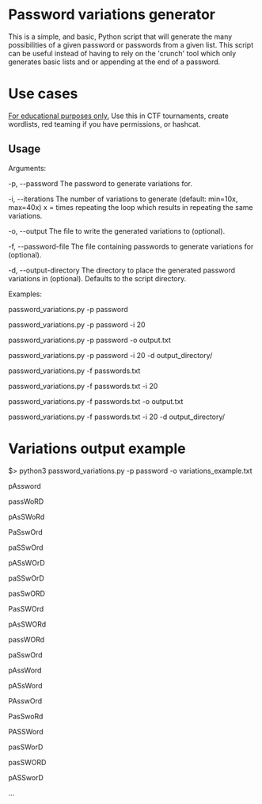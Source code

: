 # Password variations generator

This is a simple, and basic, Python script that will generate the many possibilities of a given password or passwords from a given list. This script can be useful instead of having to rely on the 'crunch' tool which only generates basic lists and or appending at the end of a password.


# Use cases
<u>For educational purposes only.</u> Use this in CTF tournaments, create wordlists, red teaming if you have permissions, or hashcat.

## Usage

Arguments:

-p, --password         The password to generate variations for.

-i, --iterations       The number of variations to generate (default: min=10x, max=40x) x = times repeating the loop which results in repeating the same variations.

-o, --output           The file to write the generated variations to (optional).

-f, --password-file    The file containing passwords to generate variations for (optional).

-d, --output-directory The directory to place the generated password variations in (optional). Defaults to the script directory.

Examples:

password_variations.py -p password

password_variations.py -p password -i 20

password_variations.py -p password -o output.txt

password_variations.py -p password -i 20 -d output_directory/

password_variations.py -f passwords.txt

password_variations.py -f passwords.txt -i 20

password_variations.py -f passwords.txt -o output.txt

password_variations.py -f passwords.txt -i 20 -d output_directory/

# Variations output example
\$> python3 password_variations.py -p password -o variations_example.txt

pAssword

passWoRD

pAsSWoRd

PaSswOrd

paSSwOrd

pASsWOrD

paSSwOrD

pasSwORD

PasSWOrd

pAsSWORd

passWORd

paSswOrd

pAssWord

pASsWord

PAsswOrd

PasSwoRd

PASSWord

pasSWorD

pasSWORD

pASSworD

...